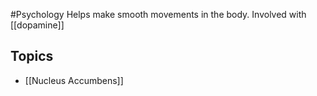 #Psychology 
Helps make smooth movements in the body. Involved with [[dopamine]]
## Topics
* [[Nucleus Accumbens]]